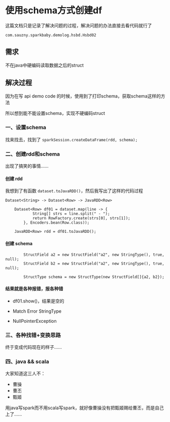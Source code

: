 # 使用schema方式创建df

这篇文档只是记录了解决问题的过程，解决问题的办法直接去看代码就行了

`com.sauzny.sparkbaby.demolog.hsbd.Hsbd02`

## 需求

不在java中硬编码读取数据之后的struct

## 解决过程

因为在写 api demo code 的时候，使用到了打印schema，获取schema这样的方法

所以想到能不能设置schema，实现不硬编码struct

### 一、设置schema

找来找去，找到了 `sparkSession.createDataFrame(rdd, schema);`

### 二、创建rdd和schema

出现了搞笑的事情……

#### 创建 rdd

我想到了有函数 `dataset.toJavaRDD()`，然后我写出了这样的代码过程

`Dataset<String> -> Dataset<Row> -> JavaRDD<Row>`

```
	Dataset<Row> df01 = dataset.map(line -> {
            String[] strs = line.split(" - ");
            return RowFactory.create(strs[0], strs[1]);
        }, Encoders.bean(Row.class));

    JavaRDD<Row> rdd = df01.toJavaRDD();
```

#### 创建 schema

```
        StructField a2 = new StructField("a2", new StringType(), true, null);
        StructField b2 = new StructField("a2", new StringType(), true, null);

        StructType schema = new StructType(new StructField[]{a2, b2});
```

#### 结果就是各种报错，报各种错

- df01.show()，结果是空的

- Match Error StringType

- NullPointerException

### 三、各种找错+变换思路

终于变成代码现在的样子……

### 四、java && scala

大家知道这三人不：

- 曹操
- 曹丕
- 甄姬

用java写spark而不用scala写spark，就好像曹操没有把甄姬赐给曹丕，而是自己上了……